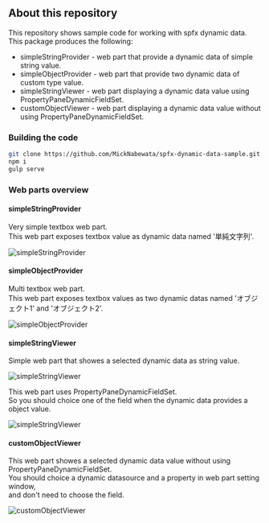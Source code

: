 ## About this repository

This repository shows sample code for working with spfx dynamic data.  
This package produces the following:

* simpleStringProvider - web part that provide a dynamic data of simple string value.
* simpleObjectProvider - web part that provide two dynamic data of custom type value.
* simpleStringViewer - web part displaying a dynamic data value using PropertyPaneDynamicFieldSet.
* customObjectViewer - web part displaying a dynamic data value without using PropertyPaneDynamicFieldSet.

### Building the code

```bash
git clone https://github.com/MickNabewata/spfx-dynamic-data-sample.git
npm i
gulp serve
```

### Web parts overview

#### simpleStringProvider

Very simple textbox web part.  
This web part exposes textbox value as dynamic data named '単純文字列'.  
  
![simpleStringProvider](https://cdn-ak.f.st-hatena.com/images/fotolife/m/micknabewata/20190703/20190703155334.png "simpleStringProvider")

#### simpleObjectProvider

Multi textbox web part.  
This web part exposes textbox values as two dynamic datas named 'オブジェクト1' and 'オブジェクト2'.  
  
![simpleObjectProvider](https://cdn-ak.f.st-hatena.com/images/fotolife/m/micknabewata/20190703/20190703155343.png "simpleObjectProvider")

#### simpleStringViewer

Simple web part that showes a selected dynamic data as string value.  
  
![simpleStringViewer](https://cdn-ak.f.st-hatena.com/images/fotolife/m/micknabewata/20190703/20190703155337.png "simpleStringViewer")
  
This web part uses PropertyPaneDynamicFieldSet.  
So you should choice one of the field when the dynamic data provides a object value.  
  
![simpleStringViewer](https://cdn-ak.f.st-hatena.com/images/fotolife/m/micknabewata/20190703/20190703155340.png "simpleStringViewer")

#### customObjectViewer

This web part showes a selected dynamic data value without using PropertyPaneDynamicFieldSet.  
You should choice a dynamic datasource and a property in web part setting window,  
and don't need to choose the field.  
  
![customObjectViewer](https://cdn-ak.f.st-hatena.com/images/fotolife/m/micknabewata/20190703/20190703155346.png "customObjectViewer")